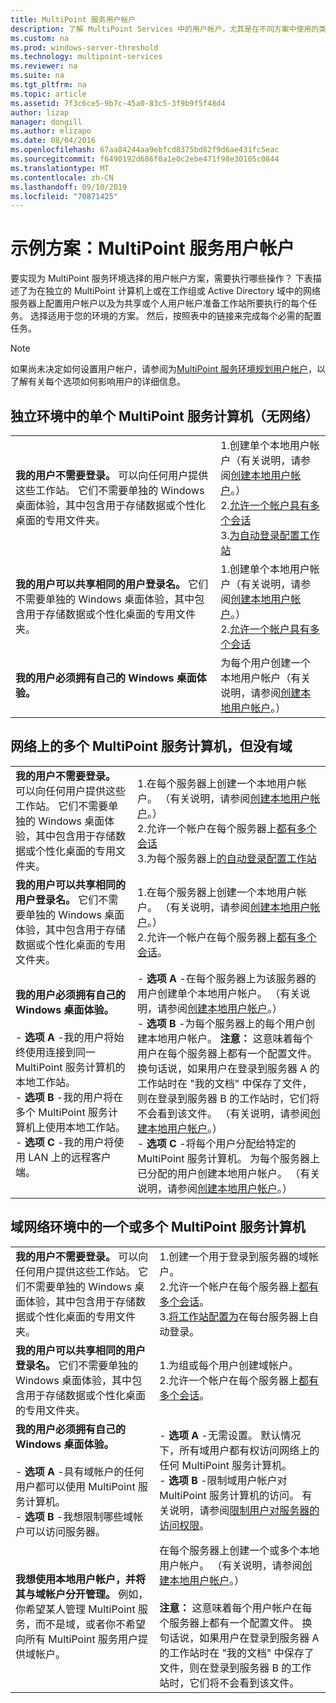 ```yaml
---
title: MultiPoint 服务用户帐户
description: 了解 MultiPoint Services 中的用户帐户，尤其是在不同方案中使用的类型
ms.custom: na
ms.prod: windows-server-threshold
ms.technology: multipoint-services
ms.reviewer: na
ms.suite: na
ms.tgt_pltfrm: na
ms.topic: article
ms.assetid: 7f3c6ce5-9b7c-45a0-83c5-3f9b9f5f48d4
author: lizap
manager: dongill
ms.author: elizapo
ms.date: 08/04/2016
ms.openlocfilehash: 67aa84244aa9ebfcd8375bd82f9d6ae431fc5eac
ms.sourcegitcommit: f6490192d686f0a1e0c2ebe471f98e30105c0844
ms.translationtype: MT
ms.contentlocale: zh-CN
ms.lasthandoff: 09/10/2019
ms.locfileid: "70871425"
---
```

# <a name="example-scenarios-multipoint-services-user-accounts"></a>示例方案：MultiPoint 服务用户帐户
要实现为 MultiPoint 服务环境选择的用户帐户方案，需要执行哪些操作？ 下表描述了为在独立的 MultiPoint 计算机上或在工作组或 Active Directory 域中的网络服务器上配置用户帐户以及为共享或个人用户帐户准备工作站所要执行的每个任务。 选择适用于您的环境的方案。 然后，按照表中的链接来完成每个必需的配置任务。  
  
> [!NOTE]  
> 如果尚未决定如何设置用户帐户，请参阅为[MultiPoint 服务环境规划用户帐户](Plan-user-accounts-for-your-MultiPoint-services-environment.md)，以了解有关每个选项如何影响用户的详细信息。  
  
## <a name="single-multipoint-services-computer-in-a-stand-alone-environment-no-network"></a>独立环境中的单个 MultiPoint 服务计算机（无网络）  
  
|||  
|-|-|  
|**我的用户不需要登录。** 可以向任何用户提供这些工作站。 它们不需要单独的 Windows 桌面体验，其中包含用于存储数据或个性化桌面的专用文件夹。|1.创建单个本地用户帐户（有关说明，请参阅[创建本地用户帐户](Create-local-user-accounts.md)。）<br />2.[允许一个帐户具有多个会话](Allow-one-account-to-have-multiple-sessions.md)<br />3.[为自动登录配置工作站](Configure-stations-for-automatic-logon.md)|  
|**我的用户可以共享相同的用户登录名。** 它们不需要单独的 Windows 桌面体验，其中包含用于存储数据或个性化桌面的专用文件夹。|1.创建单个本地用户帐户（有关说明，请参阅[创建本地用户帐户](Create-local-user-accounts.md)。）<br />2.[允许一个帐户具有多个会话](Allow-one-account-to-have-multiple-sessions.md)|  
|**我的用户必须拥有自己的 Windows 桌面体验。**|为每个用户创建一个本地用户帐户（有关说明，请参阅[创建本地用户帐户](Create-local-user-accounts.md)。）|  
  
## <a name="multiple-multipoint-services-computers-on-a-network-but-with-no-domain"></a>网络上的多个 MultiPoint 服务计算机，但没有域  
  
|||  
|-|-|  
|**我的用户不需要登录。** 可以向任何用户提供这些工作站。 它们不需要单独的 Windows 桌面体验，其中包含用于存储数据或个性化桌面的专用文件夹。|1.在每个服务器上创建一个本地用户帐户。 （有关说明，请参阅[创建本地用户帐户](Create-local-user-accounts.md)。）<br />2.允许一个帐户在每个服务器上[都有多个会话](Allow-one-account-to-have-multiple-sessions.md)<br />3.为每个服务器上[的自动登录配置工作站](Configure-stations-for-automatic-logon.md)|  
|**我的用户可以共享相同的用户登录名。** 它们不需要单独的 Windows 桌面体验，其中包含用于存储数据或个性化桌面的专用文件夹。|1.在每个服务器上创建一个本地用户帐户。 （有关说明，请参阅[创建本地用户帐户](Create-local-user-accounts.md)。）<br />2.允许一个帐户在每个服务器上[都有多个会话](Allow-one-account-to-have-multiple-sessions.md)。|  
|**我的用户必须拥有自己的 Windows 桌面体验。**<br /><br />-   **选项 A** -我的用户将始终使用连接到同一 MultiPoint 服务计算机的本地工作站。<br />-   **选项 B** -我的用户将在多个 MultiPoint 服务计算机上使用本地工作站。<br />-   **选项 C** -我的用户将使用 LAN 上的远程客户端。|-   **选项 A** -在每个服务器上为该服务器的用户创建单个本地用户帐户。 （有关说明，请参阅[创建本地用户帐户](Create-local-user-accounts.md)。）<br />-   **选项 B** -为每个服务器上的每个用户创建本地用户帐户。 **注意：** 这意味着每个用户在每个服务器上都有一个配置文件。 换句话说，如果用户在登录到服务器 A 的工作站时在 "我的文档" 中保存了文件，则在登录到服务器 B 的工作站时，它们将不会看到该文件。 （有关说明，请参阅[创建本地用户帐户](Create-local-user-accounts.md)。）<br />-   **选项 C** -将每个用户分配给特定的 MultiPoint 服务计算机。 为每个服务器上已分配的用户创建本地用户帐户。 （有关说明，请参阅[创建本地用户帐户](Create-local-user-accounts.md)。）|  
  
## <a name="one-or-more-multipoint-services-computers-in-a-domain-network-environment"></a>域网络环境中的一个或多个 MultiPoint 服务计算机  
  
|||  
|-|-|  
|**我的用户不需要登录。** 可以向任何用户提供这些工作站。 它们不需要单独的 Windows 桌面体验，其中包含用于存储数据或个性化桌面的专用文件夹。|1.创建一个用于登录到服务器的域帐户。<br />2.允许一个帐户在每个服务器上[都有多个会话](Allow-one-account-to-have-multiple-sessions.md)。<br />3.[将工作站配置为](Configure-stations-for-automatic-logon.md)在每台服务器上自动登录。|  
|**我的用户可以共享相同的用户登录名。** 它们不需要单独的 Windows 桌面体验，其中包含用于存储数据或个性化桌面的专用文件夹。|1.为组或每个用户创建域帐户。<br />2.允许一个帐户在每个服务器上[都有多个会话](Allow-one-account-to-have-multiple-sessions.md)。|  
|**我的用户必须拥有自己的 Windows 桌面体验。**<br /><br />-   **选项 A** -具有域帐户的任何用户都可以使用 MultiPoint 服务计算机。<br />-   **选项 B** -我想限制哪些域帐户可以访问服务器。|-   **选项 A** -无需设置。 默认情况下，所有域用户都有权访问网络上的任何 MultiPoint 服务计算机。<br />-   **选项 B** -限制域用户帐户对 MultiPoint 服务计算机的访问。 有关说明，请参阅[限制用户对服务器的访问权限](limit-users--access-to-the-server-in-multipoint-services.md)。|  
|**我想使用本地用户帐户，并将其与域帐户分开管理。** 例如，你希望某人管理 MultiPoint 服务，而不是域，或者你不希望向所有 MultiPoint 服务用户提供域帐户。|在每个服务器上创建一个或多个本地用户帐户。 （有关说明，请参阅[创建本地用户帐户](Create-local-user-accounts.md)。）<br /><br />**注意：** 这意味着每个用户帐户在每个服务器上都有一个配置文件。 换句话说，如果用户在登录到服务器 A 的工作站时在 "我的文档" 中保存了文件，则在登录到服务器 B 的工作站时，它们将不会看到该文件。|  